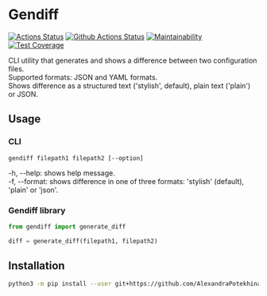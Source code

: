 # Gendiff
[![Actions Status](https://github.com/AlexandraPotekhina/python-project-50/actions/workflows/hexlet-check.yml/badge.svg)](https://github.com/AlexandraPotekhina/python-project-50/actions)
[![Github Actions Status](https://github.com/AlexandraPotekhina/python-project-50/workflows/Python%20CI/badge.svg)](https://github.com/AlexandraPotekhina/python-project-50/actions)
[![Maintainability](https://api.codeclimate.com/v1/badges/ba3b488889266f66e581/maintainability)](https://codeclimate.com/github/AlexandraPotekhina/python-project-50/maintainability)
[![Test Coverage](https://api.codeclimate.com/v1/badges/ba3b488889266f66e581/test_coverage)](https://codeclimate.com/github/AlexandraPotekhina/python-project-50/test_coverage)

CLI utility that generates and shows a difference between two configuration files.   
Supported formats: JSON and YAML formats.   
Shows difference as a structured text ('stylish', default), plain text ('plain') or JSON.

## Usage

### CLI

```
gendiff filepath1 filepath2 [--option]
```

-h, --help: shows help message.   
-f, --format: shows difference in one of three formats: 'stylish' (default), 'plain' or 'json'.

### Gendiff library

```python
from gendiff import generate_diff

diff = generate_diff(filepath1, filepath2)
```

## Installation

```bash
python3 -m pip install --user git+https://github.com/AlexandraPotekhina/python-project-50.git
```